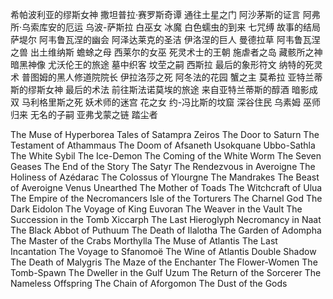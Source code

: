 希帕波利亚的缪斯女神
撒坦普拉·赛罗斯奇谭
通往土星之门
阿沙茅斯的证言
阿弗所·乌索库安的厄运
乌波-萨斯拉
白巫女
冰魔
白色蠕虫的到来
七咒缚
故事的结局
萨堤尔
阿韦鲁瓦涅的幽会
阿泽达莱克的圣洁
伊洛涅的巨人
曼德拉草
阿韦鲁瓦涅之兽
出土维纳斯
蟾蜍之母
西莱尔的女巫
死灵术士的王朝
施虐者之岛
藏骸所之神
暗黑神像
尤沃伦王的旅途
墓中织客
坟茔之嗣
西斯拉
最后的象形符文
纳特的死灵术
普图姆的黑人修道院院长
伊拉洛莎之死
阿冬法的花园
蟹之主
莫希拉
亚特兰蒂斯的缪斯女神
最后的术法
前往斯法诺莫埃的旅途
来自亚特兰蒂斯的醇酒
暗影成双
马利格里斯之死
妖术师的迷宫
花之女
约-冯比斯的坟窟
深谷住民
乌素姆
巫师归来
无名的子嗣
亚弗戈蒙之链
踏尘者

The Muse of Hyperborea
Tales of Satampra Zeiros
The Door to Saturn
The Testament of Athammaus
The Doom of Afsaneth Usokquane
Ubbo-Sathla
The White Sybil
The Ice-Demon
The Coming of the White Worm
The Seven Geases
The End of the Story
The Satyr
The Rendezvous in Averoigne
The Holiness of Azédarac
The Colossus of Ylourgne
The Mandrakes
The Beast of Averoigne
Venus Unearthed
The Mother of Toads
The Witchcraft of Ulua
The Empire of the Necromancers
Isle of the Torturers
The Charnel God
The Dark Eidolon
The Voyage of King Euvoran
The Weaver in the Vault
The Succession in the Tomb
Xiccarph
The Last Hieroglyph
Necromancy in Naat
The Black Abbot of Puthuum
The Death of Ilalotha
The Garden of Adompha
The Master of the Crabs
Morthylla
The Muse of Atlantis
The Last Incantation
The Voyage to Sfanomoë
The Wine of Atlantis
Double Shadow
The Death of Malygris
The Maze of the Enchanter
The Flower-Women
The Tomb-Spawn
The Dweller in the Gulf
Uzum
The Return of the Sorcerer
The Nameless Offspring
The Chain of Aforgomon
The Dust of the Gods
